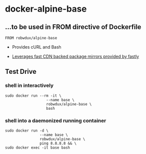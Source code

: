 # docker-alpine-base

## ...to be used in FROM directive of Dockerfile

```shell
FROM robwdux/alpine-base
```

+ Provides cURL and Bash

+ [Leverages fast CDN backed package mirrors provided by fastly](http://gliderlabs.com/blog/2015/09/23/fastly-cdn-speeds-up-alpine-package-installs/)

## Test Drive

### shell in interactively
```shell
sudo docker run --rm -it \
                   --name base \
                   robwdux/alpine-base \
                   bash
```
### shell into a daemonized running container
```shell
sudo docker run -d \
                --name base \
                robwdux/alpine-base \
                ping 8.8.8.8 && \
sudo docker exec -it base bash
```
